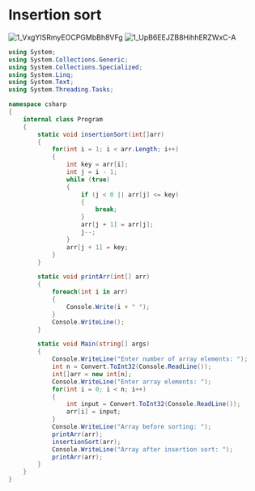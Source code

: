 # Insertion sort
![1_VxgYISRmyEOCPGMbBh8VFg](https://user-images.githubusercontent.com/99830416/218607314-4181b809-c3fc-47d0-8042-04304f00c498.gif)
![1_UpB6EEJZB8HihhERZWxC-A](https://user-images.githubusercontent.com/99830416/218608524-bf4fe665-fd37-4ace-ae8b-6488be3cf52b.gif)

```cs
using System;
using System.Collections.Generic;
using System.Collections.Specialized;
using System.Linq;
using System.Text;
using System.Threading.Tasks;

namespace csharp
{
    internal class Program
    {
        static void insertionSort(int[]arr)
        {
            for(int i = 1; i < arr.Length; i++)
            {
                int key = arr[i];
                int j = i - 1;
                while (true)
                {
                    if (j < 0 || arr[j] <= key)
                    {
                        break; 
                    }
                    arr[j + 1] = arr[j];
                    j--;
                }
                arr[j + 1] = key;
            }
        }

        static void printArr(int[] arr)
        {
            foreach(int i in arr)
            {
                Console.Write(i + " ");
            }
            Console.WriteLine();
        }

        static void Main(string[] args)
        {
            Console.WriteLine("Enter number of array elements: ");
            int n = Convert.ToInt32(Console.ReadLine());
            int[]arr = new int[n];
            Console.WriteLine("Enter array elements: ");
            for(int i = 0; i < n; i++)
            {
                int input = Convert.ToInt32(Console.ReadLine());
                arr[i] = input;
            }
            Console.WriteLine("Array before sorting: ");
            printArr(arr);
            insertionSort(arr);
            Console.WriteLine("Array after insertion sort: ");
            printArr(arr);
        }
    }
}

```
